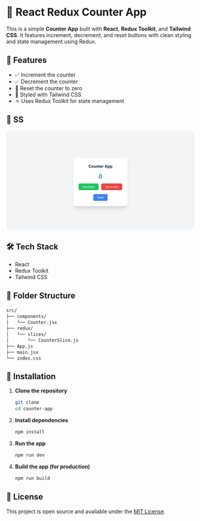# 🧮 React Redux Counter App

This is a simple **Counter App** built with **React**, **Redux Toolkit**, and **Tailwind CSS**. It features increment, decrement, and reset buttons with clean styling and state management using Redux.

## 🚀 Features

* ✅ Increment the counter
* ✅ Decrement the counter
* 🔁 Reset the counter to zero
* 🎨 Styled with Tailwind CSS
* ⚛️ Uses Redux Toolkit for state management

## 📸 SS

![Counter App Demo](src/assets/image.png)

## 🛠️ Tech Stack

* React
* Redux Toolkit
* Tailwind CSS

## 📁 Folder Structure

```
src/
├── components/
│   └── Counter.jsx
├── redux/
│   └── slices/
│       └── CounterSlice.js
├── App.js
├── main.jsx
└── index.css
```

## 🔧 Installation

1. **Clone the repository**

   ```bash
   git clone 
   cd counter-app
   ```

2. **Install dependencies**

   ```bash
   npm install
   ```

3. **Run the app**

   ```bash
   npm run dev
   ```

4. **Build the app (for production)**

   ```bash
   npm run build
   ```

## 🧾 License

This project is open source and available under the [MIT License](LICENSE).